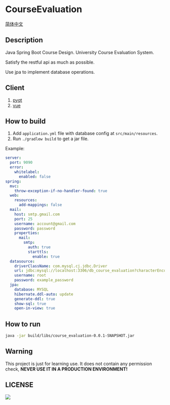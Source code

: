 # CourseEvaluation

[简体中文](README-CN.md)

## Description

Java Spring Boot Course Design. University Course Evaluation System.

Satisfy the restful api as much as possible.

Use jpa to implement database operations.

## Client

1. [pyqt](https://github.com/aimerneige/CourseEvaluationClient)
2. [vue](https://github.com/nidbCN/CourseEvaluation/tree/master/src/frontend/course_evaluation)

## How to build

1. Add `application.yml` file with database config at `src/main/resources`.
2. Run `./gradlew build` to get a jar file.

Example:

```yml
server:
  port: 9090
  error:
    whitelabel:
      enabled: false
spring:
  mvc:
    throw-exception-if-no-handler-found: true
  web:
    resources:
      add-mappings: false
  mail:
    host: smtp.gmail.com
    port: 25
    username: account@gmail.com
    password: password
    properties:
      mail:
        smtp:
          auth: true
          starttls:
            enable: true
  datasource:
    driverClassName: com.mysql.cj.jdbc.Driver
    url: jdbc:mysql://localhost:3306/db_course_evaluation?characterEncoding=utf-8
    username: root
    password: example_password
  jpa:
    database: MYSQL
    hibernate.ddl-auto: update
    generate-ddl: true
    show-sql: true
    open-in-view: true
```

## How to run

```bash
java -jar build/libs/course_evaluation-0.0.1-SNAPSHOT.jar
```

## Warning

This project is just for learning use. It does not contain any permission check, **NEVER USE IT IN A PRODUCTION ENVIRONMENT!**

## LICENSE

<a href="https://www.gnu.org/licenses/agpl-3.0.en.html">
<img src="https://www.gnu.org/graphics/agplv3-155x51.png">
</a>
